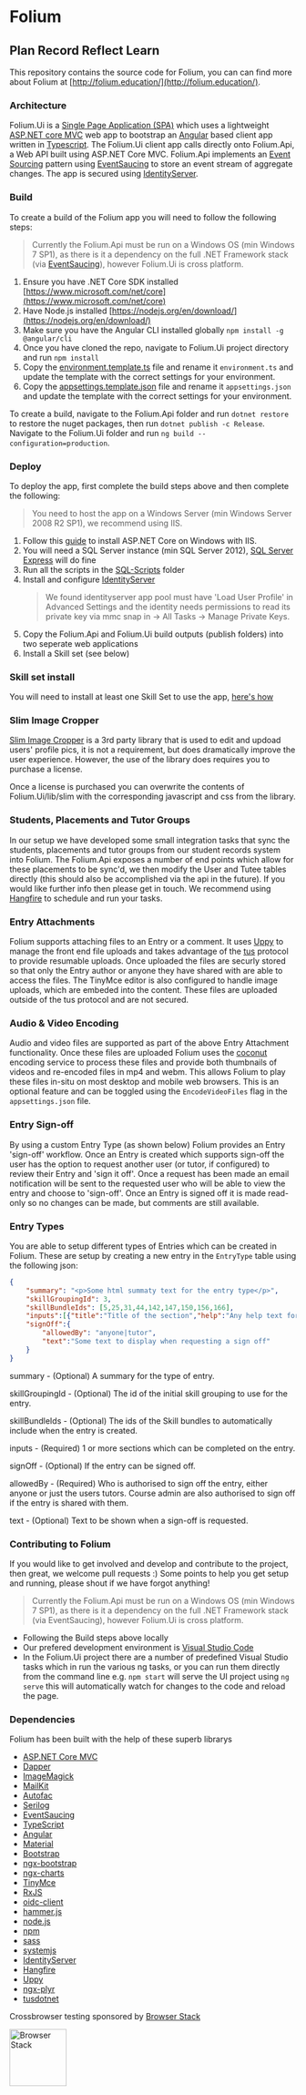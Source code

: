 # Folium
Plan Record Reflect Learn
---

This repository contains the source code for Folium, you can can find more about Folium at [http://folium.education/](http://folium.education/).

### Architecture

Folium.Ui is a [Single Page Application (SPA)](https://en.wikipedia.org/wiki/Single-page_application) which uses a lightweight [ASP.NET core MVC](https://github.com/aspnet/Mvc) web app to bootstrap an [Angular](https://github.com/angular/angular) based client app written in [Typescript](https://github.com/Microsoft/TypeScript). The Folium.Ui client app calls directly onto Folium.Api, a Web API built using ASP.NET Core MVC. Folium.Api implements an [Event Sourcing](https://martinfowler.com/eaaDev/EventSourcing.html) pattern using [EventSaucing](https://github.com/RoyalVeterinaryCollege/EventSaucing) to store an event stream of aggregate changes. The app is secured using [IdentityServer](https://github.com/IdentityServer/IdentityServer4).

### Build

To create a build of the Folium app you will need to follow the following steps:

> Currently the Folium.Api must be run on a Windows OS (min Windows 7 SP1), as there is it a dependency on the full .NET Framework stack (via [EventSaucing](https://github.com/RoyalVeterinaryCollege/EventSaucing)), however Folium.Ui is cross platform.

1. Ensure you have .NET Core SDK installed [https://www.microsoft.com/net/core](https://www.microsoft.com/net/core)
2. Have Node.js installed [https://nodejs.org/en/download/](https://nodejs.org/en/download/)
3. Make sure you have the Angular CLI installed globally `npm install -g @angular/cli`
4. Once you have cloned the repo, navigate to Folium.Ui project directory and run `npm install`
5. Copy the [environment.template.ts](https://github.com/RoyalVeterinaryCollege/Folium/blob/master/src/Folium.Ui/src/environments/environment.template.ts) file and rename it `environment.ts` and update the template with the correct settings for your environment.
6. Copy the [appsettings.template.json](https://github.com/RoyalVeterinaryCollege/Folium/blob/master/src/Folium.Api/appsettings.template.json) file and rename it `appsettings.json ` and update the template with the correct settings for your environment.

To create a build, navigate to the Folium.Api folder and run `dotnet restore` to restore the nuget packages, then run `dotnet publish -c Release`. Navigate to the Folium.Ui folder and run `ng build --configuration=production`.

### Deploy

To deploy the app, first complete the build steps above and then complete the following:

> You need to host the app on a Windows Server (min Windows Server 2008 R2 SP1), we recommend using IIS.

1. Follow this [guide](https://docs.microsoft.com/en-us/aspnet/core/publishing/iis) to install ASP.NET Core on Windows with IIS.
2. You will need a SQL Server instance (min SQL Server 2012), [SQL Server Express](https://www.microsoft.com/en-us/sql-server/sql-server-editions-express) will do fine
3. Run all the scripts in the [SQL-Scripts](SQL-Scripts) folder
4. Install and configure [IdentityServer](https://github.com/IdentityServer/IdentityServer4)
	> We found identityserver app pool must have 'Load User Profile' in Advanced Settings and the identity needs permissions to read its private key via mmc snap in -> All Tasks -> Manage Private Keys.
5. Copy the Folium.Api and Folium.Ui build outputs (publish folders) into two seperate web applications
6. Install a Skill set (see below)

### Skill set install

You will need to install at least one Skill Set to use the app, [here's how](Skills-Import/readme.md)

### Slim Image Cropper

[Slim Image Cropper](http://slimimagecropper.com/) is a 3rd party library that is used to edit and updoad users' profile pics, it is not a requirement, but does dramatically improve the user experience. However, the use of the library does requires you to purchase a license.

Once a license is purchased you can overwrite the contents of Folium.Ui/lib/slim with the corresponding javascript and css from the library.

### Students, Placements and Tutor Groups

In our setup we have developed some small integration tasks that sync the students, placements and tutor groups from our student records system into Folium. The Folium.Api exposes a number of end points which allow for these placements to be sync'd, we then modify the User and Tutee tables directly (this should also be accomplished via the api in the future). If you would like further info then please get in touch.
We recommend using [Hangfire](https://www.hangfire.io/) to schedule and run your tasks.

### Entry Attachments

Folium supports attaching files to an Entry or a comment. It uses [Uppy](https://github.com/transloadit/uppy) to manage the front end file uploads and takes advantage of the [tus](https://tus.io/) protocol to provide resumable uploads. Once uploaded the files are securly stored so that only the Entry author or anyone they have shared with are able to access the files.
The TinyMce editor is also configured to handle image uploads, which are embeded into the content. These files are uploaded outside of the tus protocol and are not secured.

### Audio & Video Encoding

Audio and video files are supported as part of the above Entry Attachment functionality. Once these files are uploaded Folium uses the [coconut](https://coconut.co/) encoding service to process these files and provide both thumbnails of videos and re-encoded files in mp4 and webm. This allows Folium to play these files in-situ on most desktop and mobile web browsers.
This is an optional feature and can be toggled using the `EncodeVideoFiles` flag in the `appsettings.json` file.

### Entry Sign-off

By using a custom Entry Type (as shown below) Folium provides an Entry 'sign-off' workflow. Once an Entry is created which supports sign-off the user has the option to request another user (or tutor, if configured) to review their Entry and 'sign it off'. Once a request has been made an email notification will be sent to the requested user who will be able to view the entry and choose to 'sign-off'. Once an Entry is signed off it is made read-only so no changes can be made, but comments are still available.

### Entry Types

You are able to setup different types of Entries which can be created in Folium. These are setup by creating a new entry in the `EntryType` table using the following json:

```json
{
	"summary": "<p>Some html summaty text for the entry type</p>",
	"skillGroupingId": 3,
	"skillBundleIds": [5,25,31,44,142,147,150,156,166],
	"inputs":[{"title":"Title of the section","help":"Any help text for the section"},],
	"signOff":{
		"allowedBy": "anyone|tutor",
		"text":"Some text to display when requesting a sign off"
	}
}
```
summary - (Optional) A summary for the type of entry.

skillGroupingId - (Optional) The id of the initial skill grouping to use for the entry.

skillBundleIds - (Optional) The ids of the Skill bundles to automatically include when the entry is created.

inputs - (Required) 1 or more sections which can be completed on the entry.

signOff - (Optional) If the entry can be signed off.

allowedBy - (Required) Who is authorised to sign off the entry, either anyone or just the users tutors. Course admin are also authorised to sign off if the entry is shared with them.

text - (Optional) Text to be shown when a sign-off is requested.

### Contributing to Folium

If you would like to get involved and develop and contribute to the project, then great, we welcome pull requests :) 
Some points to help you get setup and running, please shout if we have forgot anything!

> Currently the Folium.Api must be run on a Windows OS (min Windows 7 SP1), as there is it a dependency on the full .NET Framework stack (via EventSaucing), however Folium.Ui is cross platform.

* Following the Build steps above locally
* Our prefered development environment is [Visual Studio Code](https://code.visualstudio.com/)
* In the Folium.Ui project there are a number of predefined Visual Studio tasks which in run the various ng tasks, or you can run them directly from the command line e.g. `npm start` will serve the UI project using `ng serve` this will automatically watch for changes to the code and reload the page.

### Dependencies

Folium has been built with the help of these superb librarys

- [ASP.NET Core MVC](https://github.com/aspnet/Mvc)
- [Dapper](https://github.com/StackExchange/Dapper)
- [ImageMagick](https://github.com/dlemstra/Magick.NET)
- [MailKit](https://github.com/jstedfast/MailKit)
- [Autofac](https://github.com/autofac/Autofac)
- [Serilog](https://github.com/serilog/serilog)
- [EventSaucing](https://github.com/RoyalVeterinaryCollege/EventSaucing)
- [TypeScript](https://github.com/Microsoft/TypeScript)
- [Angular](https://github.com/angular/angular)
- [Material](https://github.com/angular/components)
- [Bootstrap](https://github.com/twbs/bootstrap)
- [ngx-bootstrap](https://github.com/valor-software/ngx-bootstrap)
- [ngx-charts](https://github.com/swimlane/ngx-charts)
- [TinyMce](https://github.com/tinymce/tinymce)
- [RxJS](https://github.com/ReactiveX/rxjs)
- [oidc-client](https://github.com/IdentityModel/oidc-client-js)
- [hammer.js](https://github.com/hammerjs/hammer.js)
- [node.js](https://github.com/nodejs/node)
- [npm](https://github.com/npm/npm)
- [sass](https://github.com/sass/sass)
- [systemjs](https://github.com/systemjs/systemjs)
- [IdentityServer](https://github.com/IdentityServer/IdentityServer4)
- [Hangfire](https://github.com/HangfireIO/Hangfire)
- [Uppy](https://github.com/transloadit/uppy)
- [ngx-plyr](https://github.com/smnbbrv/ngx-plyr)
- [tusdotnet](https://github.com/tusdotnet/tusdotnet)

Crossbrowser testing sponsored by [Browser Stack](https://www.browserstack.com)

[<img src="https://www.browserstack.com/images/layout/browserstack-logo-600x315.png" alt="Browser Stack" height="100px">](https://www.browserstack.com)
